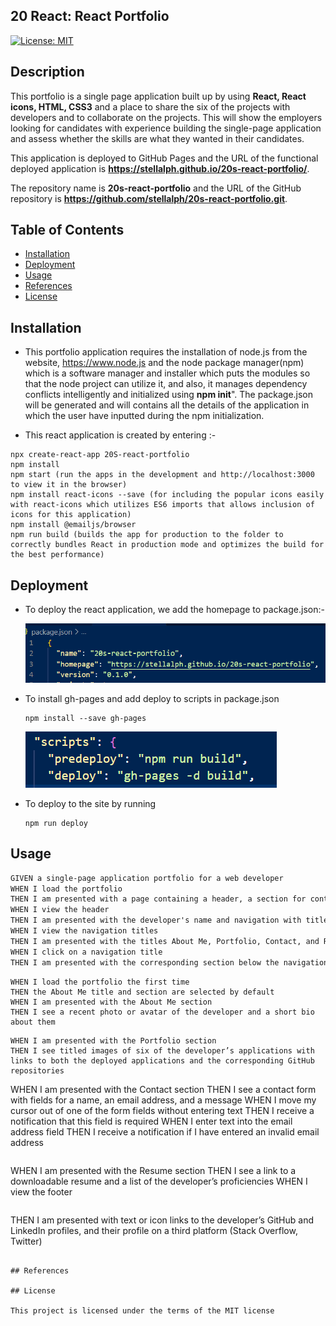 ## 20 React: React Portfolio

[![License: MIT](https://img.shields.io/badge/License-MIT-yellow.svg)](https://opensource.org/licenses/MIT)

## Description

This portfolio is a single page application built up by using **React, React icons, HTML, CSS3** and a place to share the six of the projects with developers and to collaborate on the projects.
This will show the employers looking for candidates with experience building the single-page application and assess whether the skills are what they wanted in their candidates.

This application is deployed to GitHub Pages and the URL of the functional deployed application is **https://stellalph.github.io/20s-react-portfolio/**.

The repository name is **20s-react-portfolio** and the URL of the GitHub repository is **https://github.com/stellalph/20s-react-portfolio.git**.

## Table of Contents

- [Installation](#installation)
- [Deployment](#deployment)
- [Usage](#usage)
- [References](#references)
- [License](#license)

## Installation

- This portfolio application requires the installation of node.js from the website, https://www.node.js and the node package manager(npm) which is a software manager and installer which puts the modules so that the node project can utilize it, and also, it manages dependency conflicts intelligently and initialized using **npm init**". The package.json will be generated and will contains all the details of the application in which the user have inputted during the npm initialization.

- This react application is created by entering :-

```
npx create-react-app 20S-react-portfolio
npm install
npm start (run the apps in the development and http://localhost:3000 to view it in the browser)
npm install react-icons --save (for including the popular icons easily with react-icons which utilizes ES6 imports that allows inclusion of icons for this application)
npm install @emailjs/browser
npm run build (builds the app for production to the folder to correctly bundles React in production mode and optimizes the build for the best performance)
```

## Deployment

- To deploy the react application, we add the homepage to package.json:-

  ![alt text](./src/assets/img00.png)

- To install gh-pages and add deploy to scripts in package.json

  ```
  npm install --save gh-pages
  ```

  ![alt text](./src/assets/img02.png)

- To deploy to the site by running
  ```
  npm run deploy
  ```

## Usage

```md
GIVEN a single-page application portfolio for a web developer
WHEN I load the portfolio
THEN I am presented with a page containing a header, a section for content, and a footer
WHEN I view the header
THEN I am presented with the developer's name and navigation with titles corresponding to different sections of the portfolio
WHEN I view the navigation titles
THEN I am presented with the titles About Me, Portfolio, Contact, and Resume, and the title corresponding to the current section is highlighted
WHEN I click on a navigation title
THEN I am presented with the corresponding section below the navigation without the page reloading and that title is highlighted
```

```
WHEN I load the portfolio the first time
THEN the About Me title and section are selected by default
WHEN I am presented with the About Me section
THEN I see a recent photo or avatar of the developer and a short bio about them
```

```
WHEN I am presented with the Portfolio section
THEN I see titled images of six of the developer’s applications with links to both the deployed applications and the corresponding GitHub repositories
```

WHEN I am presented with the Contact section
THEN I see a contact form with fields for a name, an email address, and a message
WHEN I move my cursor out of one of the form fields without entering text
THEN I receive a notification that this field is required
WHEN I enter text into the email address field
THEN I receive a notification if I have entered an invalid email address

```

```

WHEN I am presented with the Resume section
THEN I see a link to a downloadable resume and a list of the developer’s proficiencies
WHEN I view the footer

```

```

THEN I am presented with text or icon links to the developer’s GitHub and LinkedIn profiles, and their profile on a third platform (Stack Overflow, Twitter)

```

## References

## License

This project is licensed under the terms of the MIT license
```
